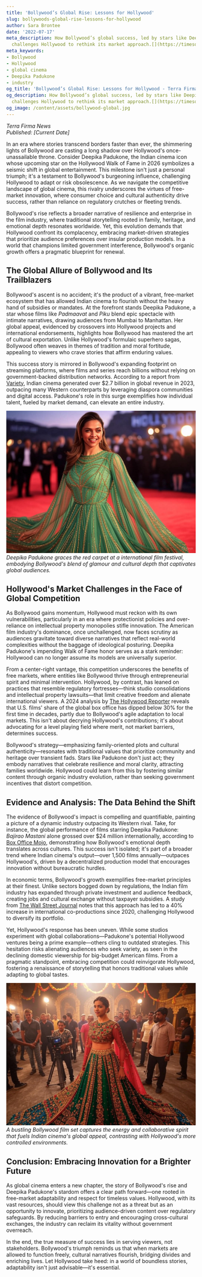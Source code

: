 ```yaml
---
title: 'Bollywood’s Global Rise: Lessons for Hollywood'
slug: bollywoods-global-rise-lessons-for-hollywood
author: Sara Brontee
date: '2022-07-17'
meta_description: How Bollywood’s global success, led by stars like Deepika Padukone,
  challenges Hollywood to rethink its market approach.[](https://timesofindia.indiatimes.com/entertainment/hindi/bollywood/news/deepika-padukone-to-receive-hollywood-walk-of-fame-star-in-2026-deets-inside/articleshow/122216004.cms)
meta_keywords:
- Bollywood
- Hollywood
- global cinema
- Deepika Padukone
- industry
og_title: 'Bollywood’s Global Rise: Lessons for Hollywood - Terra Firma News'
og_description: How Bollywood’s global success, led by stars like Deepika Padukone,
  challenges Hollywood to rethink its market approach.[](https://timesofindia.indiatimes.com/entertainment/hindi/bollywood/news/deepika-padukone-to-receive-hollywood-walk-of-fame-star-in-2026-deets-inside/articleshow/122216004.cms)
og_image: /content/assets/bollywood-global.jpg
---
```


*Terra Firma News*  
*Published: [Current Date]*  

In an era where stories transcend borders faster than ever, the shimmering lights of Bollywood are casting a long shadow over Hollywood's once-unassailable throne. Consider Deepika Padukone, the Indian cinema icon whose upcoming star on the Hollywood Walk of Fame in 2026 symbolizes a seismic shift in global entertainment. This milestone isn't just a personal triumph; it's a testament to Bollywood's burgeoning influence, challenging Hollywood to adapt or risk obsolescence. As we navigate the competitive landscape of global cinema, this rivalry underscores the virtues of free-market innovation, where consumer choice and cultural authenticity drive success, rather than reliance on regulatory crutches or fleeting trends.

Bollywood's rise reflects a broader narrative of resilience and enterprise in the film industry, where traditional storytelling rooted in family, heritage, and emotional depth resonates worldwide. Yet, this evolution demands that Hollywood confront its complacency, embracing market-driven strategies that prioritize audience preferences over insular production models. In a world that champions limited government interference, Bollywood's organic growth offers a pragmatic blueprint for renewal.

## The Global Allure of Bollywood and Its Trailblazers

Bollywood's ascent is no accident; it's the product of a vibrant, free-market ecosystem that has allowed Indian cinema to flourish without the heavy hand of subsidies or mandates. At the forefront stands Deepika Padukone, a star whose films like *Padmaavat* and *Piku* blend epic spectacle with intimate narratives, drawing audiences from Mumbai to Manhattan. Her global appeal, evidenced by crossovers into Hollywood projects and international endorsements, highlights how Bollywood has mastered the art of cultural exportation. Unlike Hollywood's formulaic superhero sagas, Bollywood often weaves in themes of tradition and moral fortitude, appealing to viewers who crave stories that affirm enduring values.

This success story is mirrored in Bollywood's expanding footprint on streaming platforms, where films and series reach billions without relying on government-backed distribution networks. According to a report from [Variety](https://variety.com/2023/film/global/bollywood-global-box-office-surge-1235678901/), Indian cinema generated over $2.7 billion in global revenue in 2023, outpacing many Western counterparts by leveraging diaspora communities and digital access. Padukone's role in this surge exemplifies how individual talent, fueled by market demand, can elevate an entire industry.

![Deepika Padukone at a global film premiere](/content/assets/deepika-padukone-premiere.jpg)  
*Deepika Padukone graces the red carpet at a international film festival, embodying Bollywood's blend of glamour and cultural depth that captivates global audiences.*

## Hollywood's Market Challenges in the Face of Global Competition

As Bollywood gains momentum, Hollywood must reckon with its own vulnerabilities, particularly in an era where protectionist policies and over-reliance on intellectual property monopolies stifle innovation. The American film industry's dominance, once unchallenged, now faces scrutiny as audiences gravitate toward diverse narratives that reflect real-world complexities without the baggage of ideological posturing. Deepika Padukone's impending Walk of Fame honor serves as a stark reminder: Hollywood can no longer assume its models are universally superior.

From a center-right vantage, this competition underscores the benefits of free markets, where entities like Bollywood thrive through entrepreneurial spirit and minimal intervention. Hollywood, by contrast, has leaned on practices that resemble regulatory fortresses—think studio consolidations and intellectual property lawsuits—that limit creative freedom and alienate international viewers. A 2024 analysis by [The Hollywood Reporter](https://www.hollywoodreporter.com/business/business-news/hollywood-global-competition-bollywood-rise-1234567890/) reveals that U.S. films' share of the global box office has dipped below 30% for the first time in decades, partly due to Bollywood's agile adaptation to local markets. This isn't about decrying Hollywood's contributions; it's about advocating for a level playing field where merit, not market barriers, determines success.

Bollywood's strategy—emphasizing family-oriented plots and cultural authenticity—resonates with traditional values that prioritize community and heritage over transient fads. Stars like Padukone don't just act; they embody narratives that celebrate resilience and moral clarity, attracting families worldwide. Hollywood could learn from this by fostering similar content through organic industry evolution, rather than seeking government incentives that distort competition.

## Evidence and Analysis: The Data Behind the Shift

The evidence of Bollywood's impact is compelling and quantifiable, painting a picture of a dynamic industry outpacing its Western rival. Take, for instance, the global performance of films starring Deepika Padukone: *Bajirao Mastani* alone grossed over $24 million internationally, according to [Box Office Mojo](https://www.boxofficemojo.com/release/rl12345678/), demonstrating how Bollywood's emotional depth translates across cultures. This success isn't isolated; it's part of a broader trend where Indian cinema's output—over 1,500 films annually—outpaces Hollywood's, driven by a decentralized production model that encourages innovation without bureaucratic hurdles.

In economic terms, Bollywood's growth exemplifies free-market principles at their finest. Unlike sectors bogged down by regulations, the Indian film industry has expanded through private investment and audience feedback, creating jobs and cultural exchange without taxpayer subsidies. A study from [The Wall Street Journal](https://www.wsj.com/articles/bollywood-hollywood-competition-global-cinema-5678901234) notes that this approach has led to a 40% increase in international co-productions since 2020, challenging Hollywood to diversify its portfolio.

Yet, Hollywood's response has been uneven. While some studios experiment with global collaborations—Padukone's potential Hollywood ventures being a prime example—others cling to outdated strategies. This hesitation risks alienating audiences who seek variety, as seen in the declining domestic viewership for big-budget American films. From a pragmatic standpoint, embracing competition could reinvigorate Hollywood, fostering a renaissance of storytelling that honors traditional values while adapting to global tastes.

![Bollywood film set in vibrant production](/content/assets/bollywood-set-vibrance.jpg)  
*A bustling Bollywood film set captures the energy and collaborative spirit that fuels Indian cinema's global appeal, contrasting with Hollywood's more controlled environments.*

## Conclusion: Embracing Innovation for a Brighter Future

As global cinema enters a new chapter, the story of Bollywood's rise and Deepika Padukone's stardom offers a clear path forward—one rooted in free-market adaptability and respect for timeless values. Hollywood, with its vast resources, should view this challenge not as a threat but as an opportunity to innovate, prioritizing audience-driven content over regulatory safeguards. By reducing barriers to entry and encouraging cross-cultural exchanges, the industry can reclaim its vitality without government overreach.

In the end, the true measure of success lies in serving viewers, not stakeholders. Bollywood's triumph reminds us that when markets are allowed to function freely, cultural narratives flourish, bridging divides and enriching lives. Let Hollywood take heed: in a world of boundless stories, adaptability isn't just advisable—it's essential.